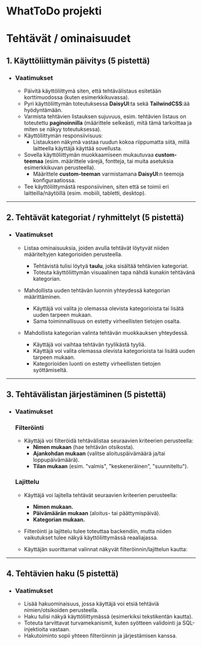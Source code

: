 # WhatToDo projekti

# Tehtävät / ominaisuudet

## 1. Käyttöliittymän päivitys (5 pistettä)
- ### Vaatimukset
  - Päivitä käyttöliittymä siten, että tehtävälistaus esitetään korttimuodossa (kuten esimerkkikuvassa).
  - Pyri käyttöliittymän toteutuksessa **DaisyUI**:ta sekä **TailwindCSS**:ää hyödyntämään.
  - Varmista tehtävien listauksen sujuvuus, esim. tehtävien listaus on toteutettu **paginoinnilla** (määrittele selkeästi, mitä tämä tarkoittaa ja miten se näkyy toteutuksessa).
  - Käyttöliittymän responsiivisuus:
    - Listauksen näkymä vastaa ruudun kokoa riippumatta siitä, millä laitteella käyttäjä käyttää sovellusta.
  - Sovella käyttöliittymän muokkaamiseen mukautuvaa **custom-teemaa** (esim. määrittele värejä, fontteja, tai muita asetuksia esimerkkikuvan perusteella).
    - Määrittele **custom-teeman** varmistamana **DaisyUI**:n teemoja konfiguraatiossa.
  - Tee käyttöliittymästä responsiivinen, siten että se toimii eri laitteilla/näytöillä (esim. mobiili, tabletti, desktop).

---

## 2. Tehtävät kategoriat / ryhmittelyt (5 pistettä)
- ### Vaatimukset
  - Listaa ominaisuuksia, joiden avulla tehtävät löytyvät niiden määriteltyjen kategorioiden perusteella.
    - Tehtävistä tulisi löytyä **taulu**, joka sisältää tehtävien kategoriat.
    - Toteuta käyttöliittymän visuaalinen tapa nähdä kunakin tehtävänä kategorian.
  
  - Mahdollista uuden tehtävän luonnin yhteydessä kategorian määrittäminen.
    - Käyttäjä voi valita jo olemassa olevista kategorioista tai lisätä uuden tarpeen mukaan.
    - Sama toiminnallisuus on estetty virheellisten tietojen osalta.
  
  - Mahdollista kategorian valinta tehtävän muokkauksen yhteydessä.
    - Käyttäjä voi vaihtaa tehtävän tyylikästä tyyliä.
    - Käyttäjä voi valita olemassa olevista kategorioista tai lisätä uuden tarpeen mukaan.
    - Kategorioiden luonti on estetty virheellisten tietojen syöttämiseltä.

---

## 3. Tehtävälistan järjestäminen (5 pistettä)
- ### Vaatimukset
  
  ### Filteröinti
  - Käyttäjä voi filteröidä tehtävälistaa seuraavien kriteerien perusteella:
    - **Nimen mukaan** (hae tehtävän otsikosta).
    - **Ajankohdan mukaan** (valitse aloituspäivämäärä ja/tai loppupäivämäärä).
    - **Tilan mukaan** (esim. "valmis", "keskeneräinen", "suunniteltu").
  
  ### Lajittelu
  - Käyttäjä voi lajitella tehtävät seuraavien kriteerien perusteella:
    - **Nimen mukaan.**
    - **Päivämäärän mukaan** (aloitus- tai päättymispäivä).
    - **Kategorian mukaan.**
  
  - Filteröinti ja lajittelu tulee toteuttaa backendiin, mutta niiden vaikutukset tulee näkyä käyttöliittymässä reaaliajassa.
  
  - Käyttäjän suorittamat valinnat näkyvät filteröinnin/lajittelun kautta:

---

## 4. Tehtävien haku (5 pistettä)
- ### Vaatimukset
  - Lisää hakuominaisuus, jossa käyttäjä voi etsiä tehtäviä nimien/otsikoiden perusteella.
  - Haku tulisi näkyä käyttöliittymässä (esimerkiksi tekstikentän kautta).
  - Toteuta tarvittavat turvamekanismit, kuten syötteen validointi ja SQL-injektioita vastaan.
  - Hakutoiminto sopii yhteen filteröinnin ja järjestämisen kanssa.
